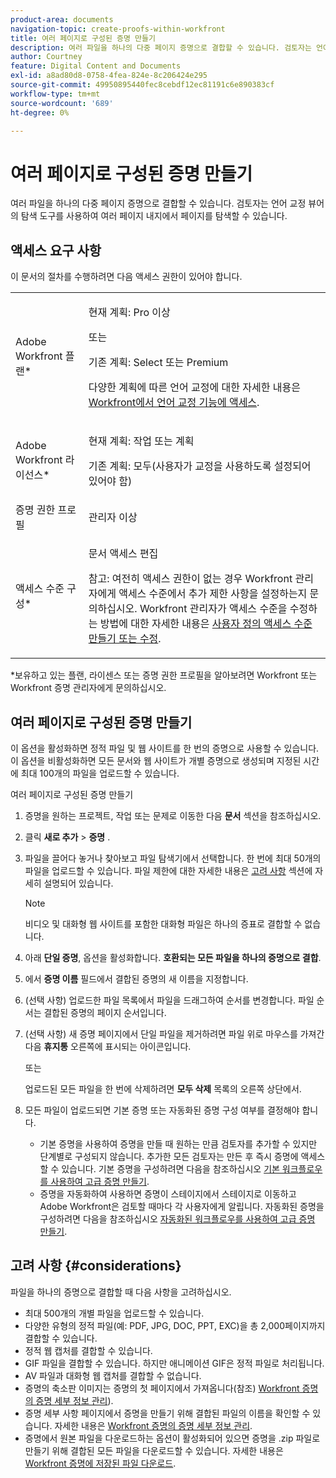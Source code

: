 ```yaml
---
product-area: documents
navigation-topic: create-proofs-within-workfront
title: 여러 페이지로 구성된 증명 만들기
description: 여러 파일을 하나의 다중 페이지 증명으로 결합할 수 있습니다. 검토자는 언어 교정 뷰어의 탐색 도구를 사용하여 여러 페이지 내지에서 페이지를 탐색할 수 있습니다.
author: Courtney
feature: Digital Content and Documents
exl-id: a8ad80d8-0758-4fea-824e-8c206424e295
source-git-commit: 49950895440fec8cebdf12ec81191c6e890383cf
workflow-type: tm+mt
source-wordcount: '689'
ht-degree: 0%

---
```


# 여러 페이지로 구성된 증명 만들기

여러 파일을 하나의 다중 페이지 증명으로 결합할 수 있습니다. 검토자는 언어 교정 뷰어의 탐색 도구를 사용하여 여러 페이지 내지에서 페이지를 탐색할 수 있습니다.

## 액세스 요구 사항

이 문서의 절차를 수행하려면 다음 액세스 권한이 있어야 합니다.

<table style="table-layout:auto"> 
 <col> 
 <col> 
 <tbody> 
  <tr> 
   <td role="rowheader">Adobe Workfront 플랜*</td> 
   <td> <p>현재 계획: Pro 이상</p> <p>또는</p> <p>기존 계획: Select 또는 Premium</p> <p>다양한 계획에 따른 언어 교정에 대한 자세한 내용은 <a href="/help/quicksilver/administration-and-setup/manage-workfront/configure-proofing/access-to-proofing-functionality.md" class="MCXref xref">Workfront에서 언어 교정 기능에 액세스</a>.</p> </td> 
  </tr> 
  <tr> 
   <td role="rowheader">Adobe Workfront 라이선스*</td> 
   <td> <p>현재 계획: 작업 또는 계획</p> <p>기존 계획: 모두(사용자가 교정을 사용하도록 설정되어 있어야 함)</p> </td> 
  </tr> 
  <tr> 
   <td role="rowheader">증명 권한 프로필 </td> 
   <td>관리자 이상</td> 
  </tr> 
  <tr> 
   <td role="rowheader">액세스 수준 구성*</td> 
   <td> <p>문서 액세스 편집</p> <p>참고: 여전히 액세스 권한이 없는 경우 Workfront 관리자에게 액세스 수준에서 추가 제한 사항을 설정하는지 문의하십시오. Workfront 관리자가 액세스 수준을 수정하는 방법에 대한 자세한 내용은 <a href="../../../administration-and-setup/add-users/configure-and-grant-access/create-modify-access-levels.md" class="MCXref xref">사용자 정의 액세스 수준 만들기 또는 수정</a>.</p> </td> 
  </tr> 
 </tbody> 
</table>

&#42;보유하고 있는 플랜, 라이센스 또는 증명 권한 프로필을 알아보려면 Workfront 또는 Workfront 증명 관리자에게 문의하십시오.

## 여러 페이지로 구성된 증명 만들기

이 옵션을 활성화하면 정적 파일 및 웹 사이트를 한 번의 증명으로 사용할 수 있습니다. 이 옵션을 비활성화하면 모든 문서와 웹 사이트가 개별 증명으로 생성되며 지정된 시간에 최대 100개의 파일을 업로드할 수 있습니다.

여러 페이지로 구성된 증명 만들기

1. 증명을 원하는 프로젝트, 작업 또는 문제로 이동한 다음 **문서** 섹션을 참조하십시오.
1. 클릭 **새로 추가** > **증명** .
1. 파일을 끌어다 놓거나 찾아보고 파일 탐색기에서 선택합니다. 한 번에 최대 50개의 파일을 업로드할 수 있습니다. 파일 제한에 대한 자세한 내용은 [고려 사항](#considerations) 섹션에 자세히 설명되어 있습니다.

   >[!NOTE]
   >
   >비디오 및 대화형 웹 사이트를 포함한 대화형 파일은 하나의 증표로 결합할 수 없습니다.

1. 아래 **단일 증명**, 옵션을 활성화합니다. **호환되는 모든 파일을 하나의 증명으로 결합**.
1. 에서 **증명 이름** 필드에서 결합된 증명의 새 이름을 지정합니다.
1. (선택 사항) 업로드한 파일 목록에서 파일을 드래그하여 순서를 변경합니다. 파일 순서는 결합된 증명의 페이지 순서입니다.
1. (선택 사항) 새 증명 페이지에서 단일 파일을 제거하려면 파일 위로 마우스를 가져간 다음 **휴지통** 오른쪽에 표시되는 아이콘입니다.

   또는

   업로드된 모든 파일을 한 번에 삭제하려면 **모두 삭제** 목록의 오른쪽 상단에서.

1. 모든 파일이 업로드되면 기본 증명 또는 자동화된 증명 구성 여부를 결정해야 합니다.

   * 기본 증명을 사용하여 증명을 만들 때 원하는 만큼 검토자를 추가할 수 있지만 단계별로 구성되지 않습니다. 추가한 모든 검토자는 만든 후 즉시 증명에 액세스할 수 있습니다. 기본 증명을 구성하려면 다음을 참조하십시오 [기본 워크플로우를 사용하여 고급 증명 만들기](../../../review-and-approve-work/proofing/creating-proofs-within-workfront/configure-basic-proof-workflow.md).
   * 증명을 자동화하여 사용하면 증명이 스테이지에서 스테이지로 이동하고 Adobe Workfront은 검토할 때마다 각 사용자에게 알립니다. 자동화된 증명을 구성하려면 다음을 참조하십시오 [자동화된 워크플로우를 사용하여 고급 증명 만들기](../../../review-and-approve-work/proofing/creating-proofs-within-workfront/create-automated-proof-workflow.md).

## 고려 사항 {#considerations}

파일을 하나의 증명으로 결합할 때 다음 사항을 고려하십시오.

* 최대 500개의 개별 파일을 업로드할 수 있습니다.
* 다양한 유형의 정적 파일(예: PDF, JPG, DOC, PPT, EXC)을 총 2,000페이지까지 결합할 수 있습니다.
* 정적 웹 캡처를 결합할 수 있습니다.
* GIF 파일을 결합할 수 있습니다. 하지만 애니메이션 GIF은 정적 파일로 처리됩니다.
* AV 파일과 대화형 웹 캡처를 결합할 수 없습니다.
* 증명의 축소판 이미지는 증명의 첫 페이지에서 가져옵니다(참조) [Workfront 증명의 증명 세부 정보 관리](../../../workfront-proof/wp-work-proofsfiles/manage-your-work/manage-proof-details.md)).
* 증명 세부 사항 페이지에서 증명을 만들기 위해 결합된 파일의 이름을 확인할 수 있습니다. 자세한 내용은 [Workfront 증명의 증명 세부 정보 관리](../../../workfront-proof/wp-work-proofsfiles/manage-your-work/manage-proof-details.md).
* 증명에서 원본 파일을 다운로드하는 옵션이 활성화되어 있으면 증명을 .zip 파일로 만들기 위해 결합된 모든 파일을 다운로드할 수 있습니다. 자세한 내용은  [Workfront 증명에 저장된 파일 다운로드](../../../workfront-proof/wp-work-proofsfiles/manage-your-work/download-files-stored.md).
